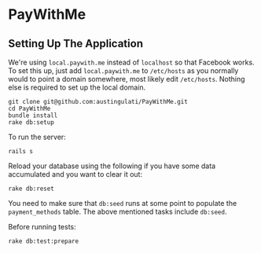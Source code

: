 PayWithMe
=========

Setting Up The Application
--------------------------

We're using `local.paywith.me` instead of `localhost` so that Facebook works. To set this up, just add `local.paywith.me` to `/etc/hosts` as you normally would to point a domain somewhere, most likely edit `/etc/hosts`. Nothing else is required to set up the local domain.

````
git clone git@github.com:austingulati/PayWithMe.git
cd PayWithMe
bundle install
rake db:setup
````

To run the server:

````
rails s
````

Reload your database using the following if you have some data accumulated and you want to clear it out:

````
rake db:reset
````

You need to make sure that `db:seed` runs at some point to populate the `payment_methods` table. The above mentioned tasks include `db:seed`.

Before running tests:

````
rake db:test:prepare
````
